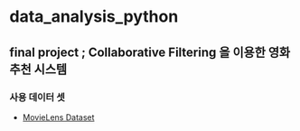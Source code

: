 # data_analysis_python

## final project ; Collaborative Filtering 을 이용한 영화 추천 시스템

### 사용 데이터 셋

- [MovieLens Dataset](https://grouplens.org/datasets/movielens/latest/)

